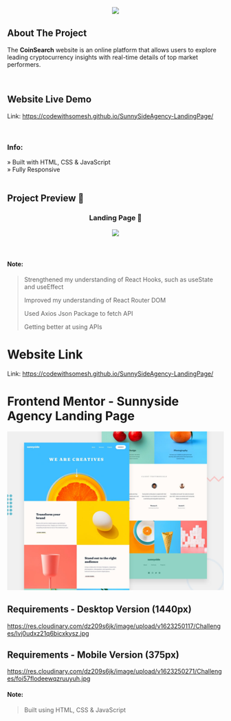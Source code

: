 <div align='center'><img style="width:30%" src='https://github.com/CodeWithSomesh/SunnySideAgency-LandingPage/assets/123357802/13e82aae-01d2-4b35-b168-c3a48a28313a'/></div>


<h2>About The Project</h2>

  <p>The <b>CoinSearch</b> website is an online platform that allows users to explore leading cryptocurrency insights with real-time details of top market performers.</p>

  <br>

## Website Live Demo
Link: https://codewithsomesh.github.io/SunnySideAgency-LandingPage/

<br>

<h3>Info:</h3>
» Built with HTML, CSS & JavaScript
<br>
» Fully Responsive

<br>
<br>

<h2>Project Preview 📸</h2>
<h3 align='center'>Landing Page 🏡</h3>
<div align='center'>
  <img src='https://github.com/CodeWithSomesh/SunnySideAgency-LandingPage/assets/123357802/ae671ee5-dfe1-424f-bdea-3cd2324b8dc8'/>
</div>

<br>
<br>

#### Note:
> Strengthened my understanding of React Hooks, such as useState and useEffect
> 
> Improved my understanding of React Router DOM
> 
> Used Axios Json Package to fetch API
> 
> Getting better at using APIs 






# Website Link 
Link: https://codewithsomesh.github.io/SunnySideAgency-LandingPage/

# Frontend Mentor - Sunnyside Agency Landing Page

![Design preview for the Sunnyside agency landing page coding challenge](./design/desktop-preview.jpg)

## Requirements - Desktop Version (1440px)

https://res.cloudinary.com/dz209s6jk/image/upload/v1623250117/Challenges/lvj0udxz21q6bicxkysz.jpg 

## Requirements - Mobile Version (375px)

https://res.cloudinary.com/dz209s6jk/image/upload/v1623250271/Challenges/foi57flodeewqzruuyuh.jpg

#### Note:
> Built using HTML, CSS & JavaScript


